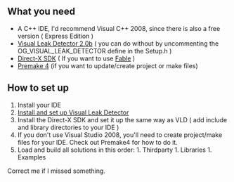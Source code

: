 ## What you need ##
  * A C++ IDE, I'd recommend Visual C++ 2008, since there is also a free version ( Express Edition )
  * [Visual Leak Detector 2.0b](http://vld.codeplex.com/) ( you can do without by uncommenting the OG\_VISUAL\_LEAK\_DETECTOR define in the Setup.h )
  * [Direct-X SDK](http://www.microsoft.com/downloads/en/details.aspx?displaylang=en&FamilyID=3021d52b-514e-41d3-ad02-438a3ba730ba) ( If you want to use [Fable](LibraryFable.md) )
  * [Premake 4](http://industriousone.com/premake) (if you want to update/create project or make files)

## How to set up ##
  1. Install your IDE
  1. [Install and set up Visual Leak Detector](http://vld.codeplex.com/documentation)
  1. Install the Direct-X SDK and set it up the same way as VLD ( add include and library directories to your IDE )
  1. If you don't use Visual Studio 2008, you'll need to create project/make files for your IDE. Check out Premake4 for how to do it.
  1. Load and build all solutions in this order:
    1. Thirdparty
    1. Libraries
    1. Examples

Correct me if I missed something.